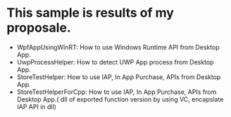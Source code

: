 # This sample is results of my proposale.
- WpfAppUsingWinRT: How to use Windows Runtime API from Desktop App.
- UwpProcessHelper: How to detect UWP App process from Desktop App.
- StoreTestHelper: How to use IAP, In App Purchase, APIs from Desktop App.
- StoreTestHelperForCpp: How to use IAP, In App Purchase, APIs from Desktop App.( dll of exported function version by using VC, encapslate IAP API in dll)
 


